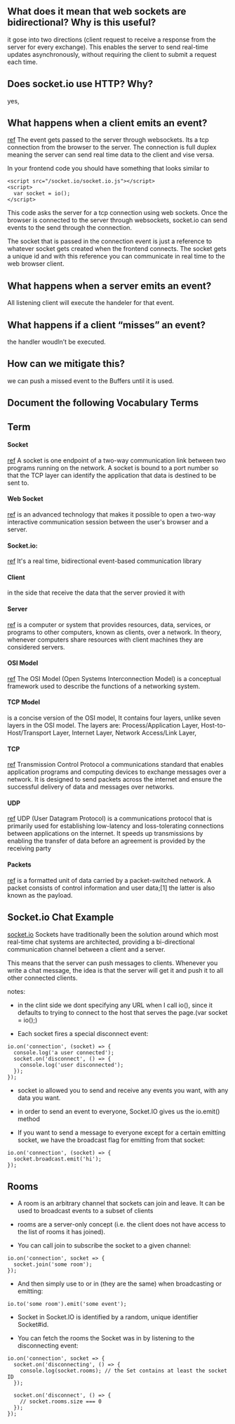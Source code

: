 ## What does it mean that web sockets are bidirectional? Why is this useful?

it gose into two directions (client request to receive a response from the server for every exchange). This enables the server to send real-time updates asynchronously, without requiring the client to submit a request each time.

## Does socket.io use HTTP? Why?
yes,  

## What happens when a client emits an event?
[ref](https://stackoverflow.com/questions/48332454/how-does-socket-io-on-the-client-listen-to-events-emitted-from-server)
The event gets passed to the server through websockets. Its a tcp connection from the browser to the server. The connection is full duplex meaning the server can send real time data to the client and vise versa.

In your frontend code you should have something that looks similar to
```
<script src="/socket.io/socket.io.js"></script>
<script>
  var socket = io();
</script>
```
This code asks the server for a tcp connection using web sockets. Once the browser is connected to the server through websockets, socket.io can send events to the send through the connection.

The socket that is passed in the connection event is just a reference to whatever socket gets created when the frontend connects. The socket gets a unique id and with this reference you can communicate in real time to the web browser client.


## What happens when a server emits an event?

All listening client will execute the handeler for that event.


## What happens if a client “misses” an event?

the handler woudln’t be executed.


## How can we mitigate this?

we can push a missed event to the Buffers until it is used.


## Document the following Vocabulary Terms

## Term

#### Socket
[ref](https://docs.oracle.com/javase/tutorial/networking/sockets/definition.html)
A socket is one endpoint of a two-way communication link between two programs running on the network. A socket is bound to a port number so that the TCP layer can identify the application that data is destined to be sent to.


#### Web Socket
[ref](https://developer.mozilla.org/en-US/docs/Web/API/WebSockets_API)
 is an advanced technology that makes it possible to open a two-way interactive communication session between the user's browser and a server. 


#### Socket.io:
[ref](https://stackoverflow.com/questions/37836130/socket-io-why-does-it-need-an-http-server#:~:text=Also%2C%20a%20socket.io%20server,%2Fsocket.io.js%20.)
It's a real time, bidirectional event-based communication library 


#### Client
in the side that receive the data that the server provied it with
#### Server
[ref](https://www.paessler.com/it-explained/server)
is a computer or system that provides resources, data, services, or programs to other computers, known as clients, over a network. In theory, whenever computers share resources with client machines they are considered servers.


#### OSI Model
[ref](https://www.forcepoint.com/cyber-edu/osi-model)
The OSI Model (Open Systems Interconnection Model) is a conceptual framework used to describe the functions of a networking system.


#### TCP Model
is a concise version of the OSI model,  It contains four layers, unlike seven layers in the OSI model. The layers are:
Process/Application Layer,
Host-to-Host/Transport Layer,
Internet Layer,
Network Access/Link Layer,
#### TCP
[ref](https://www.fortinet.com/resources/cyberglossary/tcp-ip)
Transmission Control Protocol a communications standard that enables application programs and computing devices to exchange messages over a network. It is designed to send packets across the internet and ensure the successful delivery of data and messages over networks.


#### UDP
[ref](https://searchnetworking.techtarget.com/definition/UDP-User-Datagram-Protocol)
UDP (User Datagram Protocol) is a communications protocol that is primarily used for establishing low-latency and loss-tolerating connections between applications on the internet. It speeds up transmissions by enabling the transfer of data before an agreement is provided by the receiving party


#### Packets
[ref](https://en.wikipedia.org/wiki/Network_packet)
is a formatted unit of data carried by a packet-switched network. A packet consists of control information and user data;[1] the latter is also known as the payload. 


## Socket.io Chat Example
[socket.io](https://socket.io/get-started/chat/)
Sockets have traditionally been the solution around which most real-time chat systems are architected, providing a bi-directional communication channel between a client and a server.

This means that the server can push messages to clients. Whenever you write a chat message, the idea is that the server will get it and push it to all other connected clients.

notes:

- in the clint side we dont specifying any URL when I call io(), since it defaults to trying to connect to the host that serves the page.(var socket = io();)

- Each socket fires a special disconnect event:
```
io.on('connection', (socket) => {
  console.log('a user connected');
  socket.on('disconnect', () => {
    console.log('user disconnected');
  });
});
```
- socket io allowed you to send and receive any events you want, with any data you want.

- in order to send an event to everyone, Socket.IO gives us the io.emit() method

- If you want to send a message to everyone except for a certain emitting socket, we have the broadcast flag for emitting from that socket:

```
io.on('connection', (socket) => {
  socket.broadcast.emit('hi');
});
```

## Rooms

- A room is an arbitrary channel that sockets can join and leave. It can be used to broadcast events to a subset of clients
- rooms are a server-only concept (i.e. the client does not have access to the list of rooms it has joined).

- You can call join to subscribe the socket to a given channel:
```
io.on('connection', socket => {
  socket.join('some room');
});
```
- And then simply use to or in (they are the same) when broadcasting or emitting:
```
io.to('some room').emit('some event');
```

- Socket in Socket.IO is identified by a random, unique identifier Socket#id.

- You can fetch the rooms the Socket was in by listening to the disconnecting event:
```
io.on('connection', socket => {
  socket.on('disconnecting', () => {
    console.log(socket.rooms); // the Set contains at least the socket ID
  });

  socket.on('disconnect', () => {
    // socket.rooms.size === 0
  });
});
```